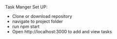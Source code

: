 Task Manger Set UP:
- Clone or download repository
- navigate to project folder
- run npm start
- Open http://localhost:3000 to add and view tasks
